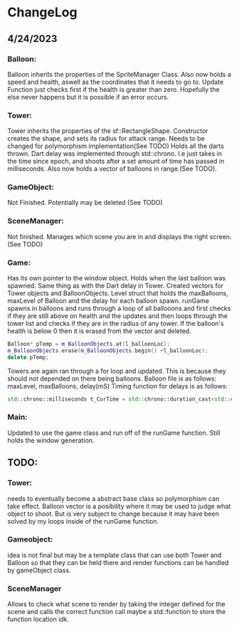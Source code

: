 # ChangeLog
## 4/24/2023 
### Balloon:
Balloon inherits the properties of the SpriteManager Class. Also now holds a speed and health, aswell as the coordinates that it needs to go to.
Update Function just checks first if the health is greater than zero. Hopefully the else never happens but it is possible if an error occurs. 
### Tower:
Tower inherits the properties of the sf::RectangleShape. Constructor creates the shape, and sets its radius for attack range. Needs to be changed for polymorphism implementation(See TODO)
Holds all the darts thrown. Dart delay was implemented through std::chrono. I.e just takes in the time since epoch, and shoots after a set amount of time has passed in milliseconds. Also now holds a vector of balloons in range.(See TODO).
### GameObject:
Not Finished. Potentially may be deleted (See TODO)
### SceneManager:
Not finished. Manages which scene you are in and displays the right screen.(See TODO)
### Game:
Has its own pointer to the window object. Holds when the last balloon was spawned. Same thing as with the Dart delay in Tower. Created vectors for Tower objects and BalloonObjects. Level struct that holds the maxBalloons, maxLevel of Balloon and the delay for each balloon spawn. runGame spawns in balloons and runs through a loop of all ballooons and first checks if they are still above on health and the updates and then loops through the tower list and checks if they are in the radius of any tower. If the balloon's health is below 0 then it is erased from the vector and deleted.
```c++
Balloon* pTemp = m_BalloonObjects.at(l_balloonLoc);
m_BalloonObjects.erase(m_BalloonObjects.begin() +l_balloonLoc);
delete pTemp;
```
Towers are again ran through a for loop and updated. This is because they should not depended on there being balloons. Balloon file is as follows: maxLevel, maxBalloons, delay(mS)
Timing function for delays is as follows:
``` c++
std::chrono::milliseconds t_CurTime = std::chrono::duration_cast<std::chrono::milliseconds>(std::chrono::high_resolution_clock::now().time_since_epoch());
```
### Main:
Updated to use the game class and run off of the runGame function. Still holds the window generation.

## TODO:
### Tower:
needs to eventually become a abstract base class so polymorphism can take effect. Balloon vector is a posibility where it may be used to judge what object to shoot. But is very subject to change because it may have been solved by my loops inside of the runGame function.
### Gameobject:
idea is not final but may be a template class that can use both Tower and Balloon so that they can be held there and render functions can be handled by gameObject class.
### SceneManager
Allows to check what scene to render by taking the integer defined for the scene and calls the correct function call maybe a std::function to store the function location idk.